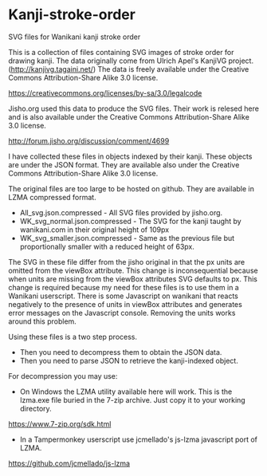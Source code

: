 # Kanji-stroke-order
SVG files for Wanikani kanji stroke order

This is a collection of files containing SVG images of stroke order for drawing kanji. The data originally come from Ulrich Apel's KanjiVG project. (http://kanjivg.tagaini.net/)
The data is freely available under the Creative Commons Attribution-Share Alike 3.0 license. 

https://creativecommons.org/licenses/by-sa/3.0/legalcode

Jisho.org used this data to produce the SVG files. Their work is relesed here and is also available under the Creative Commons Attribution-Share Alike 3.0 license.

http://forum.jisho.org/discussion/comment/4699

I have collected these files in objects indexed by their kanji. These objects are under the JSON format. They are available also under the Creative Commons Attribution-Share 
Alike 3.0 license.

The original files are too large to be hosted on github. They are available in LZMA compressed format.

* All_svg.json.compressed          - All SVG files provided by jisho.org.
* WK_svg_normal.json.compressed    - The SVG for the kanji taught by wanikani.com in their original height of 109px
* WK_svg_smaller.json.compressed   - Same as the previous file but proportionally smaller with a reduced height of 63px.

The SVG in these file differ from the jisho original in that the px units are omitted from the viewBox attribute. This change is inconsequential because when units are 
missing from the viewBox attributes SVG defaults to px. This change is required because my need for these files is to use them in a Wanikani userscript. There is 
some Javascript on wanikani that reacts negatively to the presence of units in viewBox attributes and generates error messages on the Javascript console. Removing the 
units works around this problem.

Using these files is a two step process.

* Then you need to decompress them to obtain the JSON data.
* Then you need to parse JSON to retrieve the kanji-indexed object.

For decompression you may use:

* On Windows the LZMA utility available here will work. This is the lzma.exe file buried in the 7-zip archive. Just copy it to your working directory.

https://www.7-zip.org/sdk.html

* In a Tampermonkey userscript use jcmellado's js-lzma javascript port of LZMA.

https://github.com/jcmellado/js-lzma
